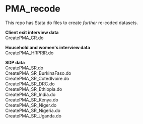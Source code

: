 # PMA_recode
This repo has Stata do files to create *further* re-coded datasets. 

**Client exit interview data**    
CreatePMA_CR.do   

**Household and women's interview data**    
CreatePMA_HRPRIR.do

**SDP data**     
CreatePMA_SR.do     
CreatePMA_SR_BurkinaFaso.do   
CreatePMA_SR_CotedIvoire.do    
CreatePMA_SR_DRC.do    
CreatePMA_SR_Ethiopia.do    
CreatePMA_SR_India.do    
CreatePMA_SR_Kenya.do    
CreatePMA_SR_Niger.do    
CreatePMA_SR_Nigeria.do    
CreatePMA_SR_Uganda.do    
